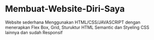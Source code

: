 # Membuat-Website-Diri-Saya
Website sederhana Menggunakan HTML/CSS/JAVASCRIPT dengan menerapkan Flex Box, Grid, Sturuktur HTML Semantic dan Styeling CSS lainnya dan sudah Responsif


